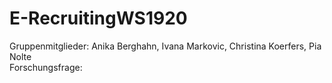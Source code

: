 # E-RecruitingWS1920

Gruppenmitglieder: Anika Berghahn, Ivana Markovic, Christina Koerfers, Pia Nolte  
Forschungsfrage: 